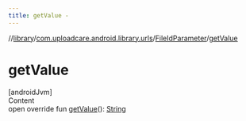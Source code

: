 ```yaml
---
title: getValue -
---
```

//[library](../../index.md)/[com.uploadcare.android.library.urls](../index.md)/[FileIdParameter](index.md)/[getValue](get-value.md)



# getValue  
[androidJvm]  
Content  
open override fun [getValue](get-value.md)(): [String](https://kotlinlang.org/api/latest/jvm/stdlib/kotlin/-string/index.html)  



